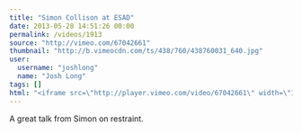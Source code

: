 ```yaml
---
title: "Simon Collison at ESAD"
date: 2013-05-28 14:51:26 00:00
permalink: /videos/1913
source: "http://vimeo.com/67042661"
thumbnail: "http://b.vimeocdn.com/ts/438/760/438760031_640.jpg"
user:
  username: "joshlong"
  name: "Josh Long"
tags: []
html: "<iframe src=\"http://player.vimeo.com/video/67042661\" width=\"1280\" height=\"720\" frameborder=\"0\" webkitAllowFullScreen mozallowfullscreen allowFullScreen></iframe>"
---
```


A great talk from Simon on restraint.